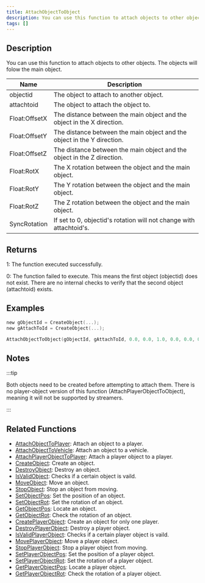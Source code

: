 ```yaml
---
title: AttachObjectToObject
description: You can use this function to attach objects to other objects.
tags: []
---
```


<VersionWarn version='SA-MP 0.3d' />

## Description

You can use this function to attach objects to other objects. The objects will folow the main object.

| Name          | Description                                                             |
| ------------- | ----------------------------------------------------------------------- |
| objectid      | The object to attach to another object.                                 |
| attachtoid    | The object to attach the object to.                                     |
| Float:OffsetX | The distance between the main object and the object in the X direction. |
| Float:OffsetY | The distance between the main object and the object in the Y direction. |
| Float:OffsetZ | The distance between the main object and the object in the Z direction. |
| Float:RotX    | The X rotation between the object and the main object.                  |
| Float:RotY    | The Y rotation between the object and the main object.                  |
| Float:RotZ    | The Z rotation between the object and the main object.                  |
| SyncRotation  | If set to 0, objectid's rotation will not change with attachtoid's.     |

## Returns

1: The function executed successfully.

0: The function failed to execute. This means the first object (objectid) does not exist. There are no internal checks to verify that the second object (attachtoid) exists.

## Examples

```c
new gObjectId = CreateObject(...);
new gAttachToId = CreateObject(...);

AttachObjectToObject(gObjectId, gAttachToId, 0.0, 0.0, 1.0, 0.0, 0.0, 0.0, 1);
```

## Notes

:::tip

Both objects need to be created before attempting to attach them. There is no player-object version of this function (AttachPlayerObjectToObject), meaning it will not be supported by streamers.

:::

## Related Functions

- [AttachObjectToPlayer](AttachObjectToPlayer): Attach an object to a player.
- [AttachObjectToVehicle](AttachObjectToVehicle): Attach an object to a vehicle.
- [AttachPlayerObjectToPlayer](AttachPlayerObjectToPlayer): Attach a player object to a player.
- [CreateObject](CreateObject): Create an object.
- [DestroyObject](DestroyObject): Destroy an object.
- [IsValidObject](IsValidObject): Checks if a certain object is vaild.
- [MoveObject](MoveObject): Move an object.
- [StopObject](StopObject): Stop an object from moving.
- [SetObjectPos](SetObjectPos): Set the position of an object.
- [SetObjectRot](SetObjectRot): Set the rotation of an object.
- [GetObjectPos](GetObjectPos): Locate an object.
- [GetObjectRot](GetObjectRot): Check the rotation of an object.
- [CreatePlayerObject](CreatePlayerObject): Create an object for only one player.
- [DestroyPlayerObject](DestroyPlayerObject): Destroy a player object.
- [IsValidPlayerObject](IsValidPlayerObject): Checks if a certain player object is vaild.
- [MovePlayerObject](MovePlayerObject): Move a player object.
- [StopPlayerObject](StopPlayerObject): Stop a player object from moving.
- [SetPlayerObjectPos](SetPlayerObjectPos): Set the position of a player object.
- [SetPlayerObjectRot](SetPlayerObjectRot): Set the rotation of a player object.
- [GetPlayerObjectPos](GetPlayerObjectPos): Locate a player object.
- [GetPlayerObjectRot](GetPlayerObjectRot): Check the rotation of a player object.
